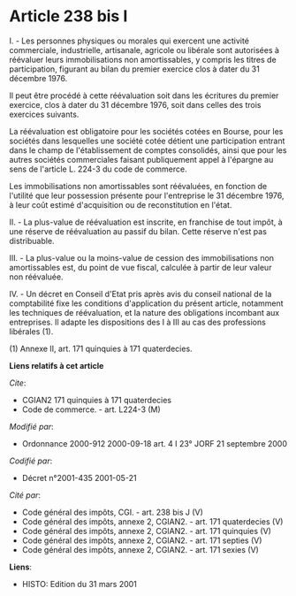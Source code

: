 # Article 238 bis I

I. - Les personnes physiques ou morales qui exercent une activité commerciale, industrielle, artisanale, agricole ou libérale
sont autorisées à réévaluer leurs immobilisations non amortissables, y compris les titres de participation, figurant au bilan
du premier exercice clos à dater du 31 décembre 1976.

Il peut être procédé à cette réévaluation soit dans les écritures du premier exercice, clos à dater du 31 décembre 1976, soit
dans celles des trois exercices suivants.

La réévaluation est obligatoire pour les sociétés cotées en Bourse, pour les sociétés dans lesquelles une société cotée
détient une participation entrant dans le champ de l'établissement de comptes consolidés, ainsi que pour les autres sociétés
commerciales faisant publiquement appel à l'épargne au sens de l'article L. 224-3 du code de commerce.

Les immobilisations non amortissables sont réévaluées, en fonction de l'utilité que leur possession présente pour
l'entreprise le 31 décembre 1976, à leur coût estimé d'acquisition ou de reconstitution en l'état.

II. - La plus-value de réévaluation est inscrite, en franchise de tout impôt, à une réserve de réévaluation au passif du
bilan. Cette réserve n'est pas distribuable.

III. - La plus-value ou la moins-value de cession des immobilisations non amortissables est, du point de vue fiscal, calculée
à partir de leur valeur non réévaluée.

IV. - Un décret en Conseil d'Etat pris après avis du conseil national de la comptabilité fixe les conditions d'application du
présent article, notamment les techniques de réévaluation, et la nature des obligations incombant aux entreprises. Il adapte
les dispositions des I à III au cas des professions libérales (1).

(1) Annexe II, art. 171 quinquies à 171 quaterdecies.

**Liens relatifs à cet article**

_Cite_:

  - CGIAN2 171 quinquies à 171 quaterdecies
  - Code de commerce. - art. L224-3 (M)

_Modifié par_:

  - Ordonnance 2000-912 2000-09-18 art. 4 I 23° JORF 21 septembre 2000

_Codifié par_:

  - Décret n°2001-435 2001-05-21

_Cité par_:

  - Code général des impôts, CGI. - art. 238 bis J (V)
  - Code général des impôts, annexe 2, CGIAN2. - art. 171 quaterdecies (V)
  - Code général des impôts, annexe 2, CGIAN2. - art. 171 quinquies (V)
  - Code général des impôts, annexe 2, CGIAN2. - art. 171 septies (V)
  - Code général des impôts, annexe 2, CGIAN2. - art. 171 sexies (V)

**Liens**:

  - HISTO: Edition du 31 mars 2001
